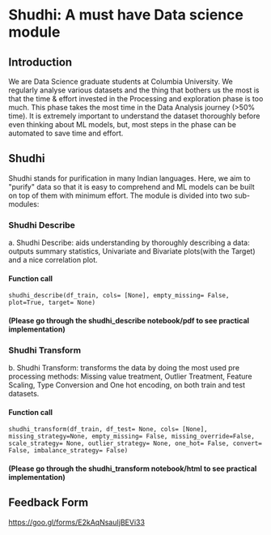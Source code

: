 # Shudhi: A must have Data science module

## Introduction

We are Data Science graduate students at Columbia University. We regularly analyse various datasets and the thing that bothers us the most is that the time & effort invested in the Processing and exploration phase is too much. This phase takes the most time in the Data Analysis journey (>50% time). It is extremely important to understand the dataset thoroughly before even thinking about ML models, but, most steps in the phase can be automated to save time and effort.

## Shudhi

Shudhi stands for purification in many Indian languages. Here, we aim to "purify" data so that it is easy to comprehend and ML models can be built on top of them with minimum effort. The module is divided into two sub-modules:

### Shudhi Describe

a. Shudhi Describe: aids understanding by thoroughly describing a data: outputs summary statistics, Univariate and Bivariate plots(with the Target) and a nice correlation plot.

#### Function call
```{python}
shudhi_describe(df_train, cols= [None], empty_missing= False, plot=True, target= None)
```

#### (Please go through the shudhi_describe notebook/pdf to see practical implementation)

### Shudhi Transform
b. Shudhi Transform: transforms the data by doing the most used pre processing methods: Missing value treatment, Outlier Treatment, Feature Scaling, Type Conversion and One hot encoding, on both train and test datasets.

#### Function call

```{python}
shudhi_transform(df_train, df_test= None, cols= [None], missing_strategy=None, empty_missing= False, missing_override=False, scale_strategy= None, outlier_strategy= None, one_hot= False, convert= False, imbalance_strategy= False)
```
#### (Please go through the shudhi_transform notebook/html to see practical implementation)

## Feedback Form

https://goo.gl/forms/E2kAqNsauIjBEVi33
